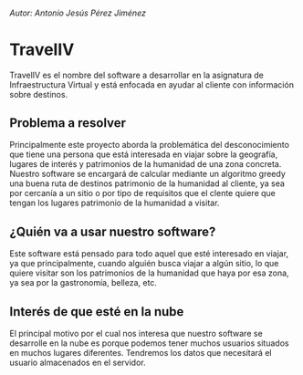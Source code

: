 ###### Autor: Antonio Jesús Pérez Jiménez

# TravelIV
TravelIV es el nombre del software a desarrollar en la asignatura de Infraestructura Virtual y está 
enfocada en ayudar al cliente con información sobre destinos.

## Problema a resolver
Principalmente este proyecto aborda la problemática del desconocimiento que tiene una persona que está 
interesada en viajar sobre la geografía, lugares de interés y patrimonios de la humanidad de una
zona concreta.
Nuestro software se encargará de calcular mediante un algoritmo greedy una buena ruta de destinos patrimonio 
de la humanidad al cliente, ya sea por cercanía a un sitio o por tipo de requisitos que el clente 
quiere que tengan los lugares patrimonio de la humanidad a visitar.

## ¿Quién va a usar nuestro software?
Este software está pensado para todo aquel que esté interesado en viajar, ya que principalmente,
cuando alguién busca viajar a algún sitio, lo que quiere visitar son los patrimonios de la humanidad
que haya por esa zona, ya sea por la gastronomía, belleza, etc.

## Interés de que esté en la nube
El principal motivo por el cual nos interesa que nuestro software se desarrolle en la nube es porque 
podemos tener muchos usuarios situados en muchos lugares diferentes. Tendremos los datos que necesitará 
el usuario almacenados en el servidor.

